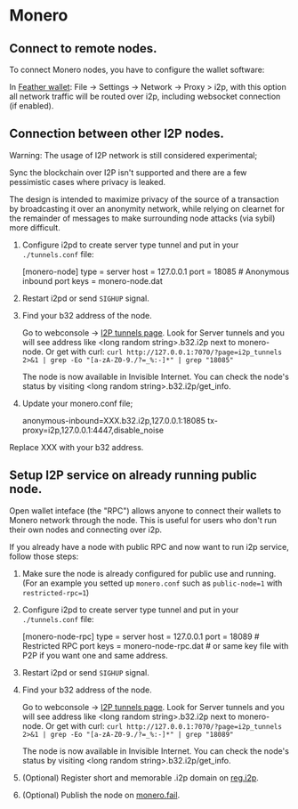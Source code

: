 Monero
==================

## Connect to remote nodes.

To connect Monero nodes, you have to configure the wallet software:

In [Feather wallet](http://rwzulgcql2y3n6os2jhmhg6un2m33rylazfnzhf56likav47aylq.b32.i2p/): File -> Settings -> Network -> Proxy > i2p, with this option all network traffic will be routed over i2p, including websocket connection (if enabled).

## Connection between other I2P nodes.

Warning: The usage of I2P network is still considered experimental;

Sync the blockchain over I2P isn't supported and there are a few pessimistic cases where privacy is leaked.

The design is intended to maximize privacy of the source of a transaction by broadcasting it over an anonymity network, while relying on clearnet for the remainder of messages to make surrounding node attacks (via sybil) more difficult. 


1) Configure i2pd to create server type tunnel and put in your `./tunnels.conf` file:

    [monero-node]
    type = server
    host = 127.0.0.1
    port = 18085 # Anonymous inbound port
    keys = monero-node.dat

2) Restart i2pd or send `SIGHUP` signal.

3) Find your b32 address of the node.

   Go to webconsole -> [I2P tunnels page](http://127.0.0.1:7070/?page=i2p_tunnels). Look for Server tunnels and you will see address like \<long random string\>.b32.i2p next to monero-node.
   Or get with curl: `curl http://127.0.0.1:7070/?page=i2p_tunnels 2>&1 | grep -Eo "[a-zA-Z0-9./?=_%:-]*" | grep "18085"`

   The node is now available in Invisible Internet. You can check the node's status by visiting \<long random string\>.b32.i2p/get_info.

4) Update your monero.conf file;

    anonymous-inbound=XXX.b32.i2p,127.0.0.1:18085
    tx-proxy=i2p,127.0.0.1:4447,disable_noise

Replace XXX with your b32 address.


## Setup I2P service on already running public node.

Open wallet inteface (the "RPC") allows anyone to connect their wallets to Monero network through the node. This is useful for users who don't run their own nodes and connecting over i2p. 

If you already have a node with public RPC and now want to run i2p service, follow those steps:

1) Make sure the node is already configured for public use and running. (For an example you setted up `monero.conf` such as `public-node=1` with `restricted-rpc=1`)

2) Configure i2pd to create server type tunnel and put in your `./tunnels.conf` file:

    [monero-node-rpc]
    type = server
    host = 127.0.0.1
    port = 18089 # Restricted RPC port
    keys = monero-node-rpc.dat # or same key file with P2P if you want one and same address.

3) Restart i2pd or send `SIGHUP` signal.

4) Find your b32 address of the node.

   Go to webconsole -> [I2P tunnels page](http://127.0.0.1:7070/?page=i2p_tunnels). Look for Server tunnels and you will see address like \<long random string\>.b32.i2p next to monero-node.
   Or get with curl: `curl http://127.0.0.1:7070/?page=i2p_tunnels 2>&1 | grep -Eo "[a-zA-Z0-9./?=_%:-]*" | grep "18089"`

   The node is now available in Invisible Internet. You can check the node's status by visiting \<long random string\>.b32.i2p/get_info.

6) (Optional) Register short and memorable .i2p domain on [reg.i2p](http://reg.i2p).

7) (Optional) Publish the node on [monero.fail](https://monero.fail).
